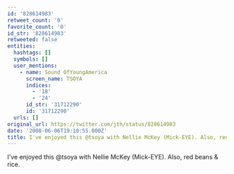 ```yaml
---
id: '828614983'
retweet_count: '0'
favorite_count: '0'
id_str: '828614983'
retweeted: false
entities:
  hashtags: []
  symbols: []
  user_mentions:
    - name: Sound OfYoungAmerica
      screen_name: TSOYA
      indices:
        - '18'
        - '24'
      id_str: '31712290'
      id: '31712290'
  urls: []
original_url: https://twitter.com/jth/status/828614983
date: '2008-06-06T19:10:55.000Z'
title: I've enjoyed this @tsoya with Nellie McKey (Mick-EYE). Also, red beans & rice.
---
```


I've enjoyed this @tsoya with Nellie McKey (Mick-EYE). Also, red beans & rice.